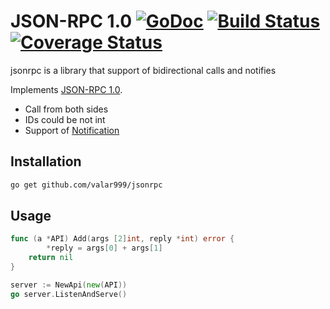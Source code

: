# JSON-RPC 1.0 [![GoDoc](https://godoc.org/github.com/valar999/jsonrpc?status.svg)](http://godoc.org/github.com/valar999/jsonrpc) [![Build Status](https://travis-ci.org/valar999/jsonrpc.svg)](https://travis-ci.org/valar999/jsonrpc) [![Coverage Status](https://coveralls.io/repos/valar999/jsonrpc/badge.svg?branch=master&service=github)](https://coveralls.io/github/valar999/jsonrpc?branch=master)

jsonrpc is a library that support of bidirectional calls and notifies

Implements [JSON-RPC 1.0](http://www.jsonrpc.org/specification_v1).

- Call from both sides
- IDs could be not int
- Support of [Notification](http://www.jsonrpc.org/specification_v1#a1.3Notification)


## Installation

```sh
go get github.com/valar999/jsonrpc
```

## Usage
```go
func (a *API) Add(args [2]int, reply *int) error {
        *reply = args[0] + args[1]
	return nil
}

server := NewApi(new(API))
go server.ListenAndServe()
```
